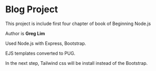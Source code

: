 # Blog Project

This project is include first four chapter of book of Beginning Node.js

Author is **Greg Lim**

Used Node.js with Express, Bootstrap. 

EJS templates converted to PUG.

In the next step, Tailwind css will be install instead of the Bootstrap.
